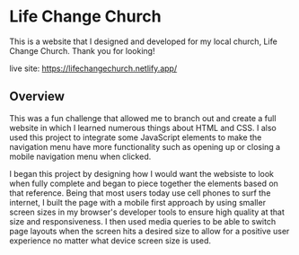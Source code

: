 # Life Change Church

This is a website that I designed and developed for my local church, Life Change Church. Thank you for looking!

live site: https://lifechangechurch.netlify.app/

## Overview
This was a fun challenge that allowed me to branch out and create a full website in which I learned numerous things about HTML and CSS. I also used this project to integrate some JavaScript elements to make the navigation menu have more functionality such as opening up or closing a mobile navigation menu when clicked.

I began this project by designing how I would want the websiste to look when fully complete and began to piece together the elements based on that reference. Being that most users today use cell phones to surf the internet, I built the page with a mobile first approach by using smaller screen sizes in my browser's developer tools to ensure high quality at that size and responsiveness. I then used media queries to be able to switch page layouts when the screen hits a desired size to allow for a positive user experience no matter what device screen size is used.
